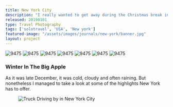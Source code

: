 ```yaml
---
title: New York City
description: "I really wanted to get away during the Christmas break in 2018. After some consideration, I booked tickets to New York City and packed my bag! Here are some impressions of my solo trip."
released: 20190101
type: Travel Photography
tags: ['solotravel', 'USA', 'New york']
featured-image: "/assets/images/journals/new-york/banner.jpg"
layout: project
---
```

<div class="flickity_container">
    <img src="{{ site.url }}/assets/images/journals/new-york/DSC04599.jpg" alt="9475" />
    <img src="{{ site.url }}/assets/images/journals/new-york/DSC04683.jpg" alt="9475" />
    <img src="{{ site.url }}/assets/images/journals/new-york/DSC04724.jpg" alt="9475" />
    <img src="{{ site.url }}/assets/images/journals/new-york/DSC04762.jpg" alt="9475" />
    <img src="{{ site.url }}/assets/images/journals/new-york/DSC04843.jpg" alt="9475" />
    <img src="{{ site.url }}/assets/images/journals/new-york/DSC04853.jpg" alt="9475" />
    <img src="{{ site.url }}/assets/images/journals/new-york/DSC04857.jpg" alt="9475" />
</div>

<div class="full-width-container has-padding">
    <article class="text-block flex">
        <div class="half">
            <h3>Winter In The Big Apple</h3>
        </div>
        <div class="half">
            <p>As it was late December, it was cold, cloudy and often raining. But nonetheless I managed to take a look at some of the highlights New York has to offer.</p>
        </div>
    </article>
</div>

<figure class="imagelist">
    <img src="{{ site.url }}/assets/images/journals/new-york/modern-architecture.jpg" alt="Truck Driving by in New York City" />
</figure>